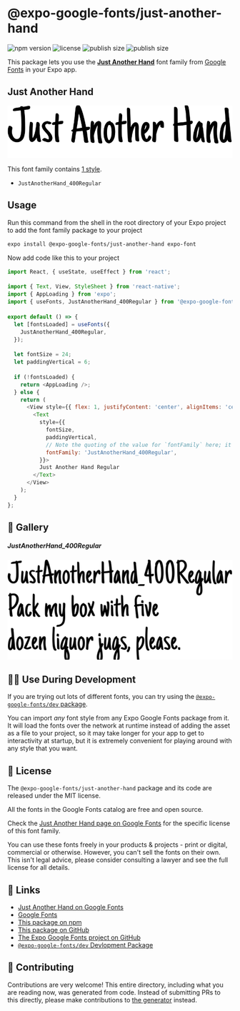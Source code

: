 # @expo-google-fonts/just-another-hand

![npm version](https://flat.badgen.net/npm/v/@expo-google-fonts/just-another-hand)
![license](https://flat.badgen.net/github/license/expo/google-fonts)
![publish size](https://flat.badgen.net/packagephobia/install/@expo-google-fonts/just-another-hand)
![publish size](https://flat.badgen.net/packagephobia/publish/@expo-google-fonts/just-another-hand)

This package lets you use the [**Just Another Hand**](https://fonts.google.com/specimen/Just+Another+Hand) font family from [Google Fonts](https://fonts.google.com/) in your Expo app.

## Just Another Hand

![Just Another Hand](./font-family.png)

This font family contains [1 style](#-gallery).

- `JustAnotherHand_400Regular`

## Usage

Run this command from the shell in the root directory of your Expo project to add the font family package to your project
```sh
expo install @expo-google-fonts/just-another-hand expo-font
```

Now add code like this to your project
```js
import React, { useState, useEffect } from 'react';

import { Text, View, StyleSheet } from 'react-native';
import { AppLoading } from 'expo';
import { useFonts, JustAnotherHand_400Regular } from '@expo-google-fonts/just-another-hand';

export default () => {
  let [fontsLoaded] = useFonts({
    JustAnotherHand_400Regular,
  });

  let fontSize = 24;
  let paddingVertical = 6;

  if (!fontsLoaded) {
    return <AppLoading />;
  } else {
    return (
      <View style={{ flex: 1, justifyContent: 'center', alignItems: 'center' }}>
        <Text
          style={{
            fontSize,
            paddingVertical,
            // Note the quoting of the value for `fontFamily` here; it expects a string!
            fontFamily: 'JustAnotherHand_400Regular',
          }}>
          Just Another Hand Regular
        </Text>
      </View>
    );
  }
};

```

## 🔡 Gallery

##### JustAnotherHand_400Regular
![JustAnotherHand_400Regular](./JustAnotherHand_400Regular.ttf.png)


## 👩‍💻 Use During Development

If you are trying out lots of different fonts, you can try using the [`@expo-google-fonts/dev` package](https://github.com/expo/google-fonts/tree/master/font-packages/dev#readme).

You can import *any* font style from any Expo Google Fonts package from it. It will load the fonts
over the network at runtime instead of adding the asset as a file to your project, so it may take longer
for your app to get to interactivity at startup, but it is extremely convenient
for playing around with any style that you want.

## 📖 License

The `@expo-google-fonts/just-another-hand` package and its code are released under the MIT license.

All the fonts in the Google Fonts catalog are free and open source.

Check the [Just Another Hand page on Google Fonts](https://fonts.google.com/specimen/Just+Another+Hand) for the specific license of this font family.

You can use these fonts freely in your products & projects - print or digital, commercial or otherwise. However, you can't sell the fonts on their own. This isn't legal advice, please consider consulting a lawyer and see the full license for all details.

## 🔗 Links

- [Just Another Hand on Google Fonts](https://fonts.google.com/specimen/Just+Another+Hand)
- [Google Fonts](https://fonts.google.com/)
- [This package on npm](https://www.npmjs.com/package/@expo-google-fonts/just-another-hand)
- [This package on GitHub](https://github.com/expo/google-fonts/tree/master/font-packages/just-another-hand)
- [The Expo Google Fonts project on GitHub](https://github.com/expo/google-fonts)
- [`@expo-google-fonts/dev` Devlopment Package](https://github.com/expo/google-fonts/tree/master/font-packages/dev)

## 🤝 Contributing

Contributions are very welcome! This entire directory, including what you are reading now, was generated from code. Instead of submitting PRs to this directly, please make contributions to [the generator](https://github.com/expo/google-fonts/tree/master/packages/generator) instead.

